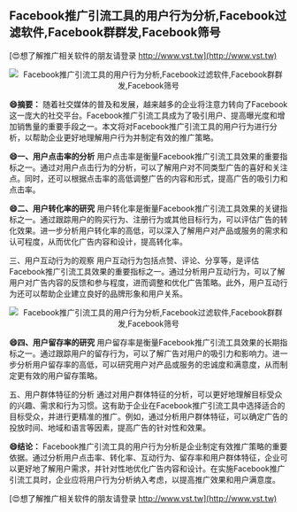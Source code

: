 ## **Facebook推广引流工具的用户行为分析,Facebook过滤软件,Facebook群群发,Facebook筛号**

[😍想了解推广相关软件的朋友请登录 http://www.vst.tw](http://www.vst.tw)

 <center><img src="https://vst.tw/MP4/tuiguang/png/2.png" alt="Facebook推广引流工具的用户行为分析,Facebook过滤软件,Facebook群群发,Facebook筛号"></center>

**😄摘要：**
随着社交媒体的普及和发展，越来越多的企业将注意力转向了Facebook这一庞大的社交平台。Facebook推广引流工具成为了吸引用户、提高曝光度和增加销售量的重要手段之一。本文将对Facebook推广引流工具的用户行为进行分析，以帮助企业更好地理解用户行为并制定有效的推广策略。

**😄一、用户点击率的分析**
用户点击率是衡量Facebook推广引流工具效果的重要指标之一。通过对用户点击行为的分析，可以了解用户对不同类型广告的喜好和关注点。同时，还可以根据点击率的高低调整广告的内容和形式，提高广告的吸引力和点击率。

**😄二、用户转化率的研究**
用户转化率是衡量Facebook推广引流工具效果的关键指标之一。通过跟踪用户的购买行为、注册行为或其他目标行为，可以评估广告的转化效果。进一步分析用户转化率的高低，可以深入了解用户对产品或服务的需求和认可程度，从而优化广告内容和设计，提高转化率。

三、用户互动行为的观察
用户互动行为包括点赞、评论、分享等，是评估Facebook推广引流工具效果的重要指标之一。通过分析用户互动行为，可以了解用户对广告内容的反馈和参与程度，进而调整和优化广告策略。此外，用户互动行为还可以帮助企业建立良好的品牌形象和用户关系。

 <center><img src="https://vst.tw/MP4/tuiguang/png/8.png" alt="Facebook推广引流工具的用户行为分析,Facebook过滤软件,Facebook群群发,Facebook筛号"></center>

**😄四、用户留存率的研究**
用户留存率是衡量Facebook推广引流工具效果的长期指标之一。通过跟踪用户的留存行为，可以了解广告对用户的吸引力和影响力。进一步分析用户留存率的高低，可以研究用户对产品或服务的忠诚度和满意度，从而制定更有效的用户留存策略。

五、用户群体特征的分析
通过对用户群体特征的分析，可以更好地理解目标受众的兴趣、需求和行为习惯。这有助于企业在Facebook推广引流工具中选择适合的目标受众，并进行更精准的推广。例如，通过分析用户群体特征，可以确定广告的投放时间、地域和语言等因素，提高广告的针对性和效果。

**😄结论：**
Facebook推广引流工具的用户行为分析是企业制定有效推广策略的重要依据。通过分析用户点击率、转化率、互动行为、留存率和用户群体特征，企业可以更好地了解用户需求，并针对性地优化广告内容和设计。在实施Facebook推广引流工具时，企业应将用户行为分析纳入考虑，以提高推广效果和用户满意度。

[😍想了解推广相关软件的朋友请登录 http://www.vst.tw](http://www.vst.tw)



